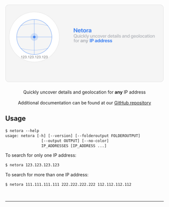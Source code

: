 <p align=center>
  <br>
  <a href="https://github.com/nativevoid/netora" target="_blank"><img src="https://raw.githubusercontent.com/nativevoid/netora/refs/heads/main/docs/images/netora-banner.png?token=GHSAT0AAAAAAC7FYGXIZ44NZPM5DQ6VCMJOZ7O5GYQ" style="margin: 20px 0;"></img></a>
  <br>
  <span>Quickly uncover details and geolocation for <strong>any</strong> IP address</span>
  <br><br>
  <span>Additional documentation can be found at our <a href="https://github.com/nativevoid/netora">GitHub repository</a></span>
  <br>
</p>

## Usage

```console
$ netora --help
usage: netora [-h] [--version] [--folderoutput FOLDEROUTPUT]
                [--output OUTPUT] [--no-color]
                IP_ADDRESSES [IP_ADDRESS ...] 
```

To search for only one IP address:
```bash
$ netora 123.123.123.123
```

To search for more than one IP address:
```bash
$ netora 111.111.111.111 222.222.222.222 112.112.112.112
```
<br>

___

<br>
<p align="center">
</a>
</p>
